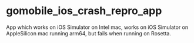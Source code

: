 # gomobile_ios_crash_repro_app

App which works on iOS Simulator on Intel mac, works on iOS Simulator on AppleSilicon mac running arm64, but fails when running on Rosetta.
